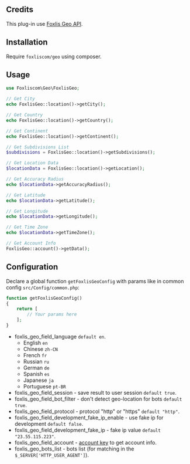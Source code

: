 ## Credits

This plug-in use [Foxlis Geo API](https://foxlis.com/geo).

## Installation

Require `foxliscom/geo` using composer.

## Usage

```php
use Foxliscom\Geo\FoxlisGeo;

// Get City
echo FoxlisGeo::location()->getCity();

// Get Country
echo FoxlisGeo::location()->getCountry();

// Get Continent
echo FoxlisGeo::location()->getContinent();

// Get Subdivisions List
$subdivisions = FoxlisGeo::location()->getSubdivisions();

// Get Location Data
$locationData = FoxlisGeo::location()->getLocation();

// Get Accuracy Radius
echo $locationData->getAccuracyRadius();

// Get Latitude
echo $locationData->getLatitude();

// Get Longitude
echo $locationData->getLongitude();

// Get Time Zone
echo $locationData->getTimeZone();

// Get Account Info
FoxlisGeo::account()->getData();
```

## Configuration

Declare a global function `getFoxlisGeoConfig` with params like in common config `src/Config/common.php`:

```php
function getFoxlisGeoConfig()
{
    return [
        // Your params here
    ];
}
```
* foxlis_geo_field_language `default en`.
    * English `en`
    * Chinese `zh-CN`
    * French `fr`
    * Russian `ru`
    * German `de`
    * Spanish `es`
    * Japanese `ja`
    * Portuguese `pt-BR`
* foxlis_geo_field_session - save result to user session `default true`.
* foxlis_geo_field_bot_filter - don't detect geo-location for bots `default true`.
* foxlis_geo_field_protocol - protocol "http" or "https" `default "http"`.
* foxlis_geo_field_development_fake_ip_enable - use fake ip for development `default false`.
* foxlis_geo_field_development_fake_ip - fake ip value `default "23.55.115.223"`.
* foxlis_geo_field_account - [account key](https://foxlis.com/geo/activation) to get account info.
* foxlis_geo_bots_list - bots list (for matching in the `$_SERVER['HTTP_USER_AGENT']`).
